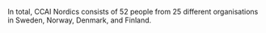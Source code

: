 In total, CCAI Nordics consists of 52 people from 25 different organisations in Sweden, Norway, Denmark, and Finland.
